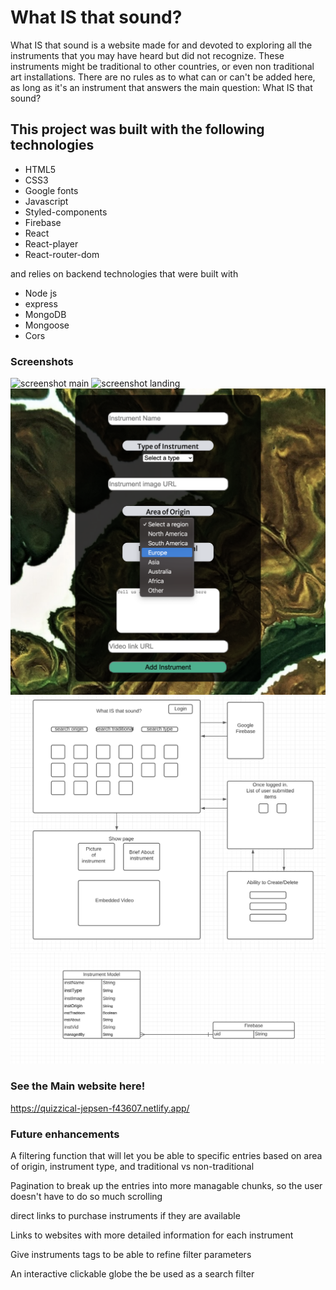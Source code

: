 # What IS that sound?

<p>What IS that sound is a website made for and devoted to exploring all the instruments that you may have heard but did not recognize. These instruments might be traditional to other countries, or even non traditional art installations. There are no rules as to what can or can't be added here, as long as it's an instrument that answers the main question: What IS that sound?</p>

## This project was built with the following technologies
- HTML5
- CSS3
- Google fonts
- Javascript
- Styled-components
- Firebase
- React
- React-player
- React-router-dom
 
<p>and relies on backend technologies that were built with</p>

- Node js
- express
- MongoDB
- Mongoose
- Cors

### Screenshots
![screenshot main](./src/assets/screen1.png)
![screenshot landing](./src/assets/screen2.png)
![screenshot create](./src/assets/screen3.png)
![screenshot wireframe](./src/assets/screen4.png)
![screenshot erd](./src/assets/screen5.png)


### See the Main website here!

https://quizzical-jepsen-f43607.netlify.app/

### Future enhancements

<p>A filtering function that will let you be able to specific entries based on area of origin, instrument type, and traditional vs non-traditional</p>
<p>Pagination to break up the entries into more managable chunks, so the user doesn't have to do so much scrolling </p>
<p>direct links to purchase instruments if they are available</p>
<p>Links to websites with more detailed information for each instrument</p>
<p>Give instruments tags to be able to refine filter parameters</p>
<p>An interactive clickable globe the be used as a search filter</p>

